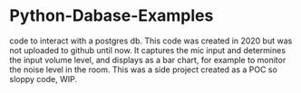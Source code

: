 # Python-Dabase-Examples
code to interact with a postgres db.
This code was created in 2020 but was not uploaded to github until now.
It captures the mic input and determines the input volume level, and displays as a bar chart, for example to monitor the noise level in the room.
This was a side project created as a POC so sloppy code, WIP.
